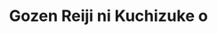 --- 
title: "Gozen Reiji ni Kuchizuke o"
publishdate: "2019-9-8T16:48:46+02:00"
src: "https://365manga.net/manga/gozen-reiji-ni-kuchizuke-o"
image: "https://data.365manga.net/images/thumbnails/1959-gozen-reiji-ni-kuchizuke-o.jpg"
description: "From Wild*Hope: 1-3) Gozen Reiji ni Kuchizuke o Aoki Karin has always wanted to be a bartender because of an American movie she watched when she was a child. On her 20th birthday, her friends take her out to a bar to celebrate. There she meets Shiino Takumi, who is much cooler and more handsome than the bartender from the film. Alas! Karin believes she has found the one... until…"
---
